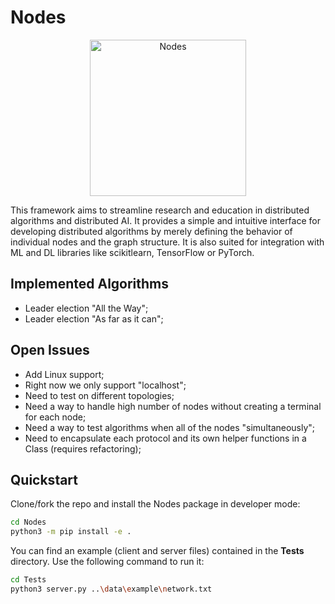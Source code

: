 # Nodes

<div align="center">
  <img src="https://theelandor.github.io/prova/images/nodes.png" alt="Nodes" width="250" />
</div>

This framework aims to streamline research and education in distributed algorithms and distributed AI. 
It provides a simple and intuitive interface for developing distributed algorithms by merely defining the 
behavior of individual nodes and the graph structure. It is also suited for integration with ML and DL libraries
like scikitlearn, TensorFlow or PyTorch.
## Implemented Algorithms
+ Leader election "All the Way";
+ Leader election "As far as it can";
## Open Issues
+ Add Linux support;
+ Right now we only support "localhost";
+ Need to test on different topologies;
+ Need a way to handle high number of nodes without creating a terminal for each node;
+ Need a way to test algorithms when all of the nodes "simultaneously";
+ Need to encapsulate each protocol and its own helper functions in a Class (requires refactoring);
## Quickstart
Clone/fork the repo and install the Nodes package in developer mode:
```bash
cd Nodes
python3 -m pip install -e .
```
You can find an example (client and server files) contained in the **Tests** directory. Use the following
command to run it:
```bash
cd Tests
python3 server.py ..\data\example\network.txt
```
